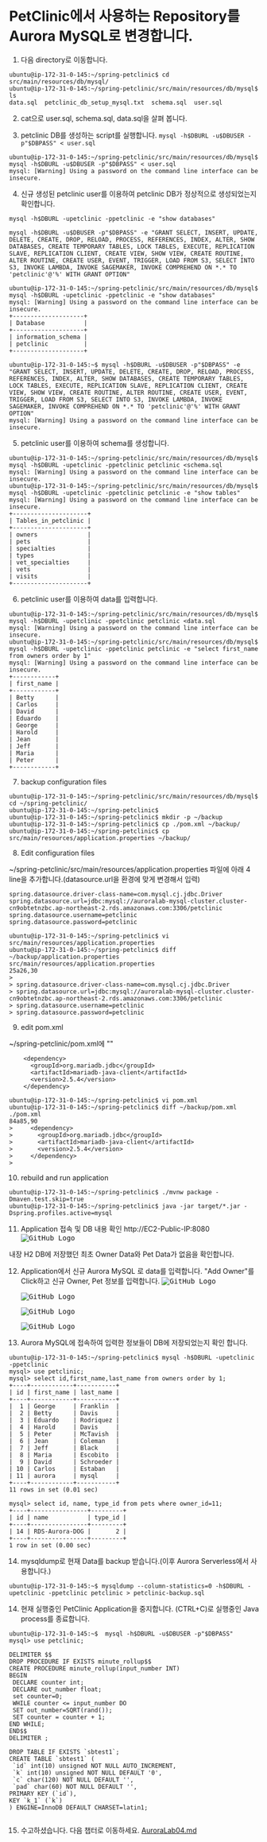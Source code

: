 # PetClinic에서 사용하는 Repository를 Aurora MySQL로 변경합니다.

1. 다음 directory로 이동합니다.

```
ubuntu@ip-172-31-0-145:~/spring-petclinic$ cd src/main/resources/db/mysql/
ubuntu@ip-172-31-0-145:~/spring-petclinic/src/main/resources/db/mysql$ ls
data.sql  petclinic_db_setup_mysql.txt  schema.sql  user.sql

```

2. cat으로 user.sql, schema.sql, data.sql을 살펴 봅니다.

3. petclinic DB를 생성하는 script를 실행합니다. `mysql -h$DBURL -u$DBUSER -p"$DBPASS" < user.sql`

```
ubuntu@ip-172-31-0-145:~/spring-petclinic/src/main/resources/db/mysql$ mysql -h$DBURL -u$DBUSER -p"$DBPASS" < user.sql
mysql: [Warning] Using a password on the command line interface can be insecure.
```

4. 신규 생성된 petclinic user를 이용하여 petclinic DB가 정상적으로 생성되었는지 확인합니다.

```
mysql -h$DBURL -upetclinic -ppetclinic -e "show databases"

mysql -h$DBURL -u$DBUSER -p"$DBPASS" -e "GRANT SELECT, INSERT, UPDATE, DELETE, CREATE, DROP, RELOAD, PROCESS, REFERENCES, INDEX, ALTER, SHOW DATABASES, CREATE TEMPORARY TABLES, LOCK TABLES, EXECUTE, REPLICATION SLAVE, REPLICATION CLIENT, CREATE VIEW, SHOW VIEW, CREATE ROUTINE, ALTER ROUTINE, CREATE USER, EVENT, TRIGGER, LOAD FROM S3, SELECT INTO S3, INVOKE LAMBDA, INVOKE SAGEMAKER, INVOKE COMPREHEND ON *.* TO 'petclinic'@'%' WITH GRANT OPTION"

```

```
ubuntu@ip-172-31-0-145:~/spring-petclinic/src/main/resources/db/mysql$ mysql -h$DBURL -upetclinic -ppetclinic -e "show databases"
mysql: [Warning] Using a password on the command line interface can be insecure.
+--------------------+
| Database           |
+--------------------+
| information_schema |
| petclinic          |
+--------------------+

ubuntu@ip-172-31-0-145:~$ mysql -h$DBURL -u$DBUSER -p"$DBPASS" -e "GRANT SELECT, INSERT, UPDATE, DELETE, CREATE, DROP, RELOAD, PROCESS, REFERENCES, INDEX, ALTER, SHOW DATABASES, CREATE TEMPORARY TABLES, LOCK TABLES, EXECUTE, REPLICATION SLAVE, REPLICATION CLIENT, CREATE VIEW, SHOW VIEW, CREATE ROUTINE, ALTER ROUTINE, CREATE USER, EVENT, TRIGGER, LOAD FROM S3, SELECT INTO S3, INVOKE LAMBDA, INVOKE SAGEMAKER, INVOKE COMPREHEND ON *.* TO 'petclinic'@'%' WITH GRANT OPTION"
mysql: [Warning] Using a password on the command line interface can be insecure.
```

5. petclinic user를 이용하여 schema를 생성합니다.

```
ubuntu@ip-172-31-0-145:~/spring-petclinic/src/main/resources/db/mysql$ mysql -h$DBURL -upetclinic -ppetclinic petclinic <schema.sql
mysql: [Warning] Using a password on the command line interface can be insecure.
ubuntu@ip-172-31-0-145:~/spring-petclinic/src/main/resources/db/mysql$ mysql -h$DBURL -upetclinic -ppetclinic petclinic -e "show tables"
mysql: [Warning] Using a password on the command line interface can be insecure.
+---------------------+
| Tables_in_petclinic |
+---------------------+
| owners              |
| pets                |
| specialties         |
| types               |
| vet_specialties     |
| vets                |
| visits              |
+---------------------+
```

6. petclinic user를 이용하여 data를 입력합니다.

```
ubuntu@ip-172-31-0-145:~/spring-petclinic/src/main/resources/db/mysql$ mysql -h$DBURL -upetclinic -ppetclinic petclinic <data.sql
mysql: [Warning] Using a password on the command line interface can be insecure.
ubuntu@ip-172-31-0-145:~/spring-petclinic/src/main/resources/db/mysql$ mysql -h$DBURL -upetclinic -ppetclinic petclinic -e "select first_name from owners order by 1"
mysql: [Warning] Using a password on the command line interface can be insecure.
+------------+
| first_name |
+------------+
| Betty      |
| Carlos     |
| David      |
| Eduardo    |
| George     |
| Harold     |
| Jean       |
| Jeff       |
| Maria      |
| Peter      |
+------------+

```

7. backup configuration files

```
ubuntu@ip-172-31-0-145:~/spring-petclinic/src/main/resources/db/mysql$ cd ~/spring-petclinic/
ubuntu@ip-172-31-0-145:~/spring-petclinic$
ubuntu@ip-172-31-0-145:~/spring-petclinic$ mkdir -p ~/backup
ubuntu@ip-172-31-0-145:~/spring-petclinic$ cp ./pom.xml ~/backup/
ubuntu@ip-172-31-0-145:~/spring-petclinic$ cp src/main/resources/application.properties ~/backup/
```

8. Edit configuration files

~/spring-petclinic/src/main/resources/application.properties 파일에 아래 4 line을 추가합니다.(datasource.url을 환경에 맞게 변경해서 입력)

```
spring.datasource.driver-class-name=com.mysql.cj.jdbc.Driver
spring.datasource.url=jdbc:mysql://auroralab-mysql-cluster.cluster-cn9obtetnzbc.ap-northeast-2.rds.amazonaws.com:3306/petclinic
spring.datasource.username=petclinic
spring.datasource.password=petclinic
```

```
ubuntu@ip-172-31-0-145:~/spring-petclinic$ vi src/main/resources/application.properties
ubuntu@ip-172-31-0-145:~/spring-petclinic$ diff ~/backup/application.properties src/main/resources/application.properties
25a26,30
>
> spring.datasource.driver-class-name=com.mysql.cj.jdbc.Driver
> spring.datasource.url=jdbc:mysql://auroralab-mysql-cluster.cluster-cn9obtetnzbc.ap-northeast-2.rds.amazonaws.com:3306/petclinic
> spring.datasource.username=petclinic
> spring.datasource.password=petclinic
```

9. edit pom.xml

~/spring-petclinic/pom.xml에 "<!-- cahcing -->"

```
    <dependency>
      <groupId>org.mariadb.jdbc</groupId>
      <artifactId>mariadb-java-client</artifactId>
      <version>2.5.4</version>
    </dependency>

ubuntu@ip-172-31-0-145:~/spring-petclinic$ vi pom.xml
ubuntu@ip-172-31-0-145:~/spring-petclinic$ diff ~/backup/pom.xml ./pom.xml
84a85,90
>     <dependency>
>       <groupId>org.mariadb.jdbc</groupId>
>       <artifactId>mariadb-java-client</artifactId>
>       <version>2.5.4</version>
>     </dependency>
>
```

10. rebuild and run application

```
ubuntu@ip-172-31-0-145:~/spring-petclinic$ ./mvnw package -Dmaven.test.skip=true
ubuntu@ip-172-31-0-145:~/spring-petclinic$ java -jar target/*.jar -Dspring.profiles.active=mysql
```

11. Application 접속 및 DB 내용 확인 http://EC2-Public-IP:8080
    <kbd> ![GitHub Logo](images/16.png) </kbd>

내장 H2 DB에 저장했던 최초 Owner Data와 Pet Data가 없음을 확인합니다.

12. Application에서 신규 Aurora MySQL 로 data를 입력합니다. "Add Owner"를 Click하고 신규 Owner, Pet 정보를 입력합니다.
    <kbd> ![GitHub Logo](images/17.png) </kbd>

    <kbd> ![GitHub Logo](images/18.png) </kbd>

    <kbd> ![GitHub Logo](images/19.png) </kbd>

    <kbd> ![GitHub Logo](images/20.png) </kbd>

13. Aurora MySQL에 접속하여 입력한 정보들이 DB에 저장되었는지 확인 합니다.

```
ubuntu@ip-172-31-0-145:~/spring-petclinic$ mysql -h$DBURL -upetclinic -ppetclinic
mysql> use petclinic;
mysql> select id,first_name,last_name from owners order by 1;
+----+------------+-----------+
| id | first_name | last_name |
+----+------------+-----------+
|  1 | George     | Franklin  |
|  2 | Betty      | Davis     |
|  3 | Eduardo    | Rodriquez |
|  4 | Harold     | Davis     |
|  5 | Peter      | McTavish  |
|  6 | Jean       | Coleman   |
|  7 | Jeff       | Black     |
|  8 | Maria      | Escobito  |
|  9 | David      | Schroeder |
| 10 | Carlos     | Estaban   |
| 11 | aurora     | mysql     |
+----+------------+-----------+
11 rows in set (0.01 sec)

mysql> select id, name, type_id from pets where owner_id=11;
+----+----------------+---------+
| id | name           | type_id |
+----+----------------+---------+
| 14 | RDS-Aurora-DOG |       2 |
+----+----------------+---------+
1 row in set (0.00 sec)
```

14. mysqldump로 현재 Data를 backup 받습니다.(이후 Aurora Serverless에서 사용합니다.)

```
ubuntu@ip-172-31-0-145:~$ mysqldump --column-statistics=0 -h$DBURL -upetclinic -ppetclinic petclinic > petclinic-backup.sql
```

14. 현재 실행중인 PetClinic Application을 중지합니다. (CTRL+C)로 실행중인 Java process를 종료합니다.

```
ubuntu@ip-172-31-0-145:~$  mysql -h$DBURL -u$DBUSER -p"$DBPASS"
mysql> use petclinic;

DELIMITER $$
DROP PROCEDURE IF EXISTS minute_rollup$$
CREATE PROCEDURE minute_rollup(input_number INT)
BEGIN
 DECLARE counter int;
 DECLARE out_number float;
 set counter=0;
 WHILE counter <= input_number DO
 SET out_number=SQRT(rand());
 SET counter = counter + 1;
END WHILE;
END$$
DELIMITER ;

DROP TABLE IF EXISTS `sbtest1`;
CREATE TABLE `sbtest1` (
 `id` int(10) unsigned NOT NULL AUTO_INCREMENT,
 `k` int(10) unsigned NOT NULL DEFAULT '0',
 `c` char(120) NOT NULL DEFAULT '',
 `pad` char(60) NOT NULL DEFAULT '',
PRIMARY KEY (`id`),
KEY `k_1` (`k`)
) ENGINE=InnoDB DEFAULT CHARSET=latin1;


```

15. 수고하셨습니다. 다음 챕터로 이동하세요. [AuroraLab04.md](AuroraLab04.md)
